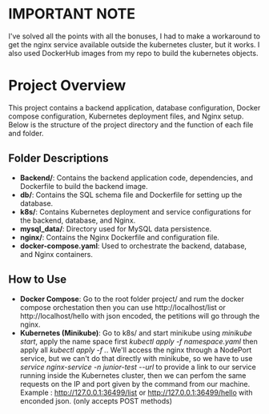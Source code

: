 # IMPORTANT NOTE
I've solved all the points with all the bonuses, I had to make a workaround to get the nginx service available outside the kubernetes cluster, but it works. I also used DockerHub images from my repo to build the kubernetes objects.

# Project Overview

This project contains a backend application, database configuration, Docker compose configuration, Kubernetes deployment files, and Nginx setup. Below is the structure of the project directory and the function of each file and folder.

## Folder Descriptions

- **Backend/**: Contains the backend application code, dependencies, and Dockerfile to build the backend image.
- **db/**: Contains the SQL schema file and Dockerfile for setting up the database.
- **k8s/**: Contains Kubernetes deployment and service configurations for the backend, database, and Nginx.
- **mysql_data/**: Directory used for MySQL data persistence.
- **nginx/**: Contains the Nginx Dockerfile and configuration file.
- **docker-compose.yaml**: Used to orchestrate the backend, database, and Nginx containers.

## How to Use

- **Docker Compose**: Go to the root folder project/ and rum the docker compose orchestation then you can use http://localhost/list or http://localhost/hello with json encoded, the petitions will go through the nginx.
- **Kubernetes (Minikube)**: Go to k8s/ and start minikube using *minikube start*, apply the name space first *kubectl apply -f namespace.yaml* then apply all  *kubectl apply -f .*. We'll access the nginx through a NodePort service, but we can't do that directly with minikube, so we have to use *service nginx-service -n junior-test --url* to provide a link to our service running inside the Kubernetes cluster, then we can perfom the same requests on the IP and port given by the command from our machine. Example : http://127.0.0.1:36499/list or http://127.0.0.1:36499/hello with enconded json. (only accepts POST methods)


